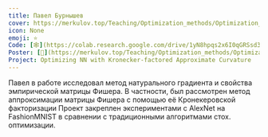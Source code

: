```yaml
---
title: Павел Бурнышев
cover: https://merkulov.top/Teaching/Optimization_methods/Optimization_methods___/Лучшие_проекты_по_оптимизации_2019/Павел_Бурнышев/burnyshev.png
icon: None
emoji: ⭐
Code: [🕸](https://colab.research.google.com/drive/1yN8hpqs2x6I0qGRSsd3InEMc8QVX8IrZ#scrollTo=z6XO0jUcXjRq)
Poster: [📎](https://merkulov.top/Teaching/Optimization_methods/Optimization_methods___/Лучшие_проекты_по_оптимизации_2019/Павел_Бурнышев/burnyshev.pdf)
Project: Optimizing NN with Kronecker-factored Approximate Curvature
---
```


Павел в работе исследовал метод натурального градиента и свойства эмпирической матрицы Фишера. В частности, был рассмотрен метод аппроксимации матрицы Фишера с помощью её Кронекеровской факторизации Проект закреплен экспериментами с AlexNet на FashionMNIST в сравнении с традиционными алгоритмами стох. оптимизации.
